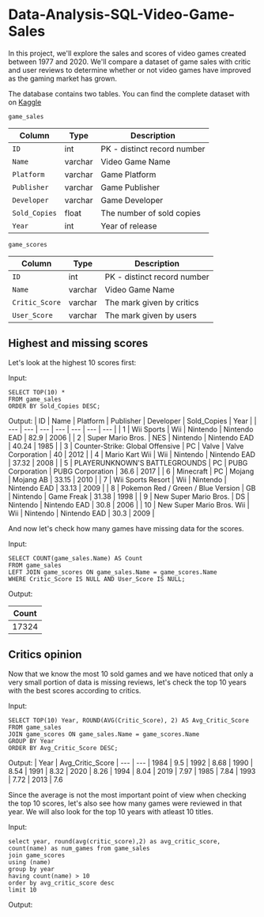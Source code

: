 # Data-Analysis-SQL-Video-Game-Sales

In this project, we'll explore the sales and scores of video games created between 1977 and 2020. We'll compare a dataset of game sales with critic and user reviews to determine whether or not video games have improved as the gaming market has grown.

The database contains two tables. You can find the complete dataset with on [Kaggle](https://www.kaggle.com/datasets/holmjason2/videogamedata?resource=download)

`game_sales`

| Column | Type | Description |
| --- | --- | --- |
| `ID` | int | PK - distinct record number | 
| `Name` | varchar | Video Game Name |
| `Platform` | varchar | Game Platform |
| `Publisher` | varchar | Game Publisher |
| `Developer` | varchar | Game Developer |
| `Sold_Copies` | float | The number of sold copies |
| `Year` | int | Year of release |


`game_scores`

| Column | Type | Description |
| --- | --- | --- |
| `ID` | int | PK - distinct record number | 
| `Name` | varchar | Video Game Name |
| `Critic_Score` | varchar | The mark given by critics |
| `User_Score` | varchar | The mark given by users |

## Highest and missing scores

Let's look at the highest 10 scores first:

Input:
```
SELECT TOP(10) *
FROM game_sales
ORDER BY Sold_Copies DESC;
```

Output:
| ID	| Name	| Platform	| Publisher	| Developer	| Sold_Copies	| Year |
| ---	| ---	| ---	| ---	| ---	| ---	| --- |
| 1	| Wii Sports	| Wii	| Nintendo	| Nintendo EAD	| 82.9	| 2006 |
| 2	| Super Mario Bros.	| NES	| Nintendo	| Nintendo EAD	| 40.24	| 1985 |
| 3	| Counter-Strike: Global Offensive	| PC	| Valve	| Valve Corporation	| 40	| 2012 |
| 4	| Mario Kart Wii	| Wii	| Nintendo	| Nintendo EAD	| 37.32	| 2008 |
| 5	| PLAYERUNKNOWN'S BATTLEGROUNDS	| PC	| PUBG Corporation	| PUBG Corporation	| 36.6	| 2017 |
| 6	| Minecraft	| PC	| Mojang	| Mojang AB	| 33.15	| 2010 |
| 7	| Wii Sports Resort	| Wii	| Nintendo	| Nintendo EAD	| 33.13	| 2009 |
| 8	| Pokemon Red / Green / Blue Version	| GB	| Nintendo	| Game Freak	| 31.38	| 1998 |
| 9	| New Super Mario Bros.	| DS	| Nintendo	| Nintendo EAD	| 30.8	| 2006 |
| 10 | New Super Mario Bros. Wii	| Wii	| Nintendo	| Nintendo EAD	| 30.3	| 2009 |




And now let's check how many games have missing data for the scores.

Input:
```
SELECT COUNT(game_sales.Name) AS Count
FROM game_sales
LEFT JOIN game_scores ON game_sales.Name = game_scores.Name
WHERE Critic_Score IS NULL AND User_Score IS NULL;
```

Output:

| Count |
| --- |
| 17324 |



## Critics opinion

Now that we know the most 10 sold games and we have noticed that only a very small portion of data is missing reviews, let's check the top 10 years with the best scores according to critics.

Input:
```
SELECT TOP(10) Year, ROUND(AVG(Critic_Score), 2) AS Avg_Critic_Score
FROM game_sales
JOIN game_scores ON game_sales.Name = game_scores.Name
GROUP BY Year
ORDER BY Avg_Critic_Score DESC;
```
Output:
| Year	| Avg_Critic_Score
| ---	| ---
| 1984	| 9.5
| 1992	| 8.68
| 1990	| 8.54
| 1991	| 8.32
| 2020	| 8.26
| 1994	| 8.04
| 2019	| 7.97
| 1985	| 7.84
| 1993	| 7.72
| 2013	| 7.6


Since the average is not the most important point of view when checking the top 10 scores, let's also see how many games were reviewed in that year. We will also look for the top 10 years with atleast 10 titles.

Input:
```
select year, round(avg(critic_score),2) as avg_critic_score, count(name) as num_games from game_sales
join game_scores
using (name)
group by year
having count(name) > 10
order by avg_critic_score desc
limit 10
```

Output:


